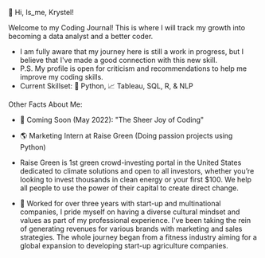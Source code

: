 👋 Hi, Is_me, Krystel!

Welcome to my Coding Journal! This is where I will track my growth into becoming a data analyst and a better coder.
- I am fully aware that my journey here is still a work in progress, but I believe that I've made a good connection with this new skill. 
- P.S. My profile is open for criticism and recommendations to help me improve my coding skills.
- Current Skillset: 🐍 Python, 📈 Tableau, SQL, R, & NLP 


Other Facts About Me: 

-  🌱 Coming Soon (May 2022): "The Sheer Joy of Coding" 


-  🌎 Marketing Intern at Raise Green (Doing passion projects using Python)
-  Raise Green is 1st green crowd-investing portal in the United States dedicated to climate solutions and open to all investors, whether you’re looking to invest thousands in clean energy or your first $100. We help all people to use the power of their capital to create direct change.


-  💞️ Worked for over three years with start-up and multinational companies, I pride myself on having a diverse cultural mindset and values as part of my professional experience.
I've been taking the rein of generating revenues for various brands with marketing and sales strategies. The whole journey began from a fitness industry aiming for a global expansion to developing start-up agriculture companies.


<!---
Tellybelly/Tellybelly is a ✨ special ✨ repository because its `README.md` (this file) appears on your GitHub profile.
You can click the Preview link to take a look at your changes.
--->
